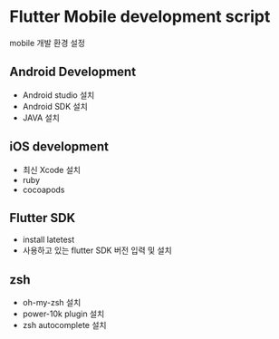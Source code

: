 # Flutter Mobile development script
mobile 개발 환경 설정

## Android Development 
* Android studio 설치
* Android SDK 설치
* JAVA 설치
  
## iOS development 
* 최신 Xcode 설치
* ruby 
* cocoapods

## Flutter SDK
* install latetest 
* 사용하고 있는 flutter SDK 버전 입력 및 설치

## zsh
* oh-my-zsh 설치
* power-10k plugin 설치
* zsh autocomplete 설치

